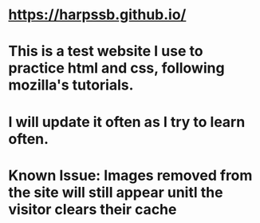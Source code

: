 # https://harpssb.github.io/
# This is a test website I use to practice html and css, following mozilla's tutorials.
# I will update it often as I try to learn often.
# Known Issue: Images removed from the site will still appear unitl the visitor clears their cache
